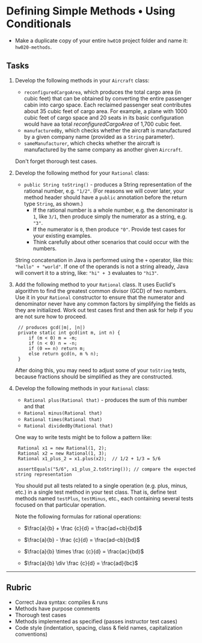 # Defining Simple Methods • Using Conditionals

- Make a duplicate copy of your entire `hw010` project folder and name it: `hw020-methods`.


## Tasks

1. Develop the following methods in your `Aircraft` class:
   * `reconfiguredCargoArea`, which produces the total cargo area (in cubic feet) that can be obtained by converting the entire passenger cabin into cargo space. Each reclaimed passenger seat contributes about 35 cubic feet of cargo area. For example, a plane with 1000 cubic feet of cargo space and 20 seats in its basic configuration would have aa total *reconfiguredCargoArea* of 1,700 cubic feet.
   * `manufacturedBy`, which checks whether the aircraft is manufactured by a given company name (provided as a `String` parameter).
   * `sameManufacturer`, which checks whether the aircraft is manufactured by the same company as another given `Aircraft`.

    Don't forget thorough test cases.

2. Develop the following method for your `Rational` class:
   * `public String toString()` - produces a String representation of the rational number, e.g. `"1/2"`. (For reasons we will cover later, your method header should have a `public` annotation before the return type `String`, as shown.)
     * If the rational number is a whole number, e.g. the denominator is `1`, like `3/1`, then produce simply the numerator as a string, e.g. `"3"`. 
     * If the numerator is `0`, then produce `"0"`. Provide test cases for your existing examples.
     * Think carefully about other scenarios that could occur with the numbers.

    String concatenation in Java is performed using the `+` operator, like this:  `"hello" + "world"`.  If one of the operands is not a string already, Java will convert it to a string, like: `"hi" + 3` evaluates to `"hi3"`.
   

3. Add the following method to your `Rational` class. It uses Euclid's algorithm to find the greatest common divisor (GCD) of two numbers. Use it in your `Rational` constructor to ensure that the numerator and denominator never have any common factors by simplifying the fields as they are initialized. Work out test cases first and then ask for help if you are not sure how to proceed.

        // produces gcd(|m|, |n|)
        private static int gcd(int m, int n) {
            if (m < 0) m = -m;
            if (n < 0) n = -n;
            if (0 == n) return m;
            else return gcd(n, m % n);
        }
    
    After doing this, you may need to adjust some of your `toString` tests, because fractions should be simplified as they are constructed.

4. Develop the following methods in your `Rational` class:
   * `Rational plus(Rational that)` - produces the sum of this number and that
   * `Rational minus(Rational that)`
   * `Rational times(Rational that)`
   * `Rational dividedBy(Rational that)`

    One way to write tests might be to follow a pattern like:

        Rational x1 = new Rational(1, 2);
        Rational x2 = new Rational(1, 3);
        Rational x1_plus_2 = x1.plus(x2);  // 1/2 + 1/3 = 5/6

        assertEquals("5/6", x1_plus_2.toString()); // compare the expected string representation

    You should put all tests related to a single operation (e.g. plus, minus, etc.) in a single test method in your test class. That is, define test methods named  `testPlus`, `testMinus`, etc., each containing several tests focused on that particular operation.

    Note the following formulas for rational operations: 
    - $\frac{a}{b} + \frac {c}{d} = \frac{ad+cb}{bd}$

    - $\frac{a}{b} - \frac {c}{d} = \frac{ad-cb}{bd}$

    - $\frac{a}{b} \times \frac {c}{d} = \frac{ac}{bd}$

    - $\frac{a}{b} \div \frac {c}{d} = \frac{ad}{bc}$

<!---
(boolean equals(Object that) - is this number equal to that ? (You will need to ask for help from me on this.))
-->


---

## Rubric

- Correct Java syntax: compiles & runs
- Methods have purpose comments
- Thorough test cases
- Methods implemented as specified (passes instructor test cases)
- Code style (indentation, spacing, class & field names, capitalization conventions)

